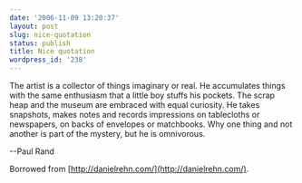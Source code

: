 ```yaml
---
date: '2006-11-09 13:20:37'
layout: post
slug: nice-quotation
status: publish
title: Nice quotation
wordpress_id: '238'
---
```






> 
The artist is a collector of things imaginary or real. He accumulates things with the same enthusiasm that a little boy stuffs his pockets. The scrap heap and the museum are embraced with equal curiosity. He takes snapshots, makes notes and records impressions on tablecloths or newspapers, on backs of envelopes or matchbooks. Why one thing and not another is part of the mystery, but he is omnivorous.

 --Paul Rand




Borrowed from [http://danielrehn.com/](http://danielrehn.com/).
